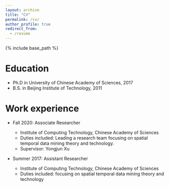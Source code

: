 ```yaml
---
layout: archive
title: "CV"
permalink: /cv/
author_profile: true
redirect_from:
  - /resume
---
```


{% include base_path %}

Education
======
* Ph.D in University of Chinese Academy of Sciences, 2017
* B.S. in Beijing Institute of Technology, 2011

Work experience
======

* Fall 2020: Associate Researcher
  * Institute of Computing Technology, Chinese Academy of Sciences
  * Duties included: Leading a research team focusing on spatial temporal data mining theory and technology.
  * Supervisor: Yongjun Xu

* Summer 2017: Assistant Researcher
  * Institute of Computing Technology, Chinese Academy of Sciences
  * Duties included: focusing on spatial temporal data mining theory and technology

